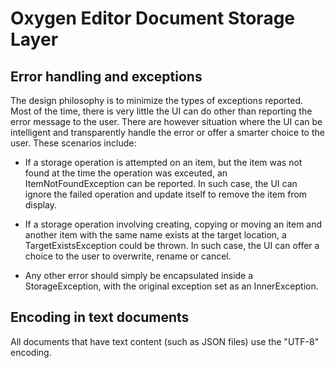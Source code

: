 # Oxygen Editor Document Storage Layer

## Error handling and exceptions

The design philosophy is to minimize the types of exceptions reported. Most of
the time, there is very little the UI can do other than reporting the error
message to the user. There are however situation where the UI can be intelligent
and transparently handle the error or offer a smarter choice to the user. These
scenarios include:

- If a storage operation is attempted on an item, but the item was not found at
the time the operation was exceuted, an ItemNotFoundException can be reported.
In such case, the UI can ignore the failed operation and update itself to remove
the item from display.

- If a storage operation involving creating, copying or moving an item and
another item with the same name exists at the target location, a
TargetExistsException could be thrown. In such case, the UI can offer a choice
to the user to overwrite, rename or cancel.

- Any other error should simply be encapsulated inside a StorageException, with
the original exception set as an InnerException.

## Encoding in text documents

All documents that have text content (such as JSON files) use the "UTF-8" encoding.
